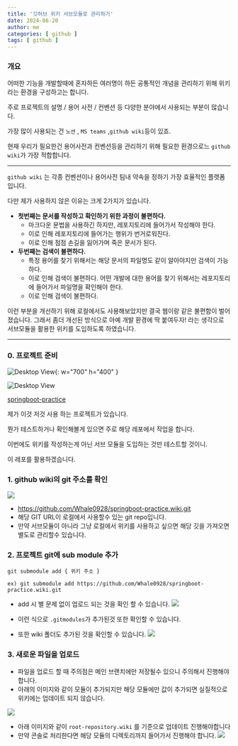 ```yaml
---
title: '깃허브 위키 서브모듈로 관리하기'
date: 2024-06-20
author: me
categories: [ github ]
tags: [ github ]
---
```


### 개요

어떠한 기능을 개발할때에 혼자하든 여러명이 하든 공통적인 개념을 관리하기 위해 위키라는 환경을 구성하고는 합니다.

주로 프로젝트의 설명 / 용어 사전 / 컨벤션 등 다양한 분야에서 사용되는 부분이 많습니다.

가장 많이 사용되는 건 `노션` , `MS teams` ,`github wiki`등이 있죠.

현재 우리가 필요한건 용어사전과 컨벤션등을 관리하기 위해 필요한 환경으로느 `github wiki`가 가장 적합합니다.

---


`github wiki` 는 각종 컨벤션이나 용어사전 팀내 약속을 정하기 가장 효율적인 플랫폼입니다.

다만 제가 사용하지 않은 이유는 크게 2가지가 있습니다.

- **첫번째는 문서를 작성하고 확인하기 위한 과정이 불편하다.**
  - 마크다운 문법을 사용하긴 하지만, 레포지토리에 들어가서 작성해야 한다.
  - 이로 인해 레포지토리에 들어가는 행위가 번거로워진다.
  - 이로 인해 점점 손길을 잃어가며 죽은 문서가 된다.
- **두번째는 검색이 불편하다.**
  - 특정 용어를 찾기 위해서는 해당 문서의 파일명도 같이 알아야지만 검색이 가능하다.
  - 이로 인해 검색이 불편하다. 어떤 개발에 대한 용어를 찾기 위해서는 레포지토리에 들어가서 파일명을 확인해야 한다.
  - 이로 인해 검색이 불편하다.

이런 부분을 개선하기 위해 로컬에서도 사용해보았지만 결국 웹이랑 같은 불편함이 벌어졌습니다.
그래서 좀더 개선된 방식으로 아예 개발 환경에 딱 붙여두자! 라는 생각으로 서브모듈을 활용한 위키를 도입하도록 하였습니다.

----

### 0. 프로젝트 준비

![Desktop View](https://i.imgur.com/6ETUcn6.png){: w="700" h="400" }

![Desktop View](/path/to/6ETUcn6.png)

[springboot-practice](https://github.com/Whale0928/springboot-practice)

제가 이것 저것 사용 하는 프로젝트가 있습니다.

뭔가 테스트하거나 확인해볼게 있으면 주로 해당 레포에서 작업을 합니다.

이번에도 위키를 작성하는게 아닌 서브 모듈을 도입하는 것만 테스트할 것이니.

이 레포를 활용하겠습니다.

### 1. github wiki의 git 주소를 확인

![](https://i.imgur.com/FVzp9Tl.png)

- https://github.com/Whale0928/springboot-practice.wiki.git
- 해당 GIT URL이 로컬에서 사용할수 있는 git repo입니다.
- 만약 서브모듈이 아니라 그냥 로컬에서 위키를 사용하고 싶으면 해당 깃을 가져오면 별도로 관리할수 있습니다.

### 2. 프로젝트 git에 sub module 추가

```
git submodule add { 위키 주소 }

ex) git submodule add https://github.com/Whale0928/springboot-practice.wiki.git
```

- add 시 별 문제 없이 업로드 되는 것을 확인 할 수 있습니다.
  ![](https://i.imgur.com/4a5q5Ae.png)

- 이런 식으로 `.gitmodules`가 추가된것 또한 확인할 수 있습니다.
- 또한 wiki 폴더도 추가된 것을 확인할 수 있습니다.
  ![](https://i.imgur.com/CtZjPMJ.png)

### 3. 새로운 파일을 업로드

- 파일을 업로드 할 때 주의점은 메인 브랜치에만 저장될수 있으니 주의해서 진행해야합니다.
- 아래의 이미지와 같이 모듈이 추가되지만 해당 모듈에만 값이 추가되면 실질적으로 위키에는 업데이트 되지 않습니다.

![](https://i.imgur.com/Bu4m3gJ.png)

- 아래 이미지와 같이 `root-repository.wiki` 를 기준으로 업데이트 진행해야합니다
- 만약 콘솔로 처리한다면 해당 모듈의 디렉토리까지 들어가서 진행해야 합니다.
  ![](https://i.imgur.com/q9muksw.png)
